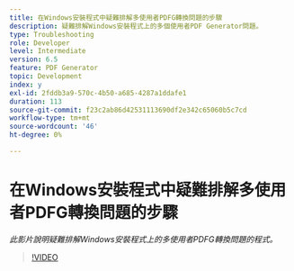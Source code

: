 ```yaml
---
title: 在Windows安裝程式中疑難排解多使用者PDFG轉換問題的步驟
description: 疑難排解Windows安裝程式上的多個使用者PDF Generator問題。
type: Troubleshooting
role: Developer
level: Intermediate
version: 6.5
feature: PDF Generator
topic: Development
index: y
exl-id: 2fddb3a9-570c-4b50-a685-4287a1ddafe1
duration: 113
source-git-commit: f23c2ab86d42531113690df2e342c65060b5c7cd
workflow-type: tm+mt
source-wordcount: '46'
ht-degree: 0%

---
```


# 在Windows安裝程式中疑難排解多使用者PDFG轉換問題的步驟

*此影片說明疑難排解Windows安裝程式上的多使用者PDFG轉換問題的程式。*

>[!VIDEO](https://video.tv.adobe.com/v/335550?quality=12&learn=on)
